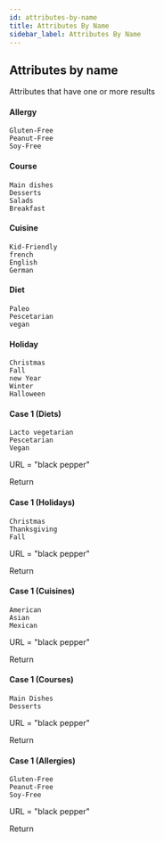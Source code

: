 ```yaml
---
id: attributes-by-name
title: Attributes By Name
sidebar_label: Attributes By Name
---
```


## Attributes by name

Attributes that have one or more results

#### Allergy

```text
Gluten-Free
Peanut-Free
Soy-Free
```

#### Course

```text
Main dishes
Desserts
Salads
Breakfast
```

#### Cuisine

```text
Kid-Friendly
french
English
German
```

#### Diet

```text
Paleo
Pescetarian
vegan
```

#### Holiday

```text
Christmas
Fall
new Year
Winter
Halloween
```

#### Case 1 \(Diets\)

```text
Lacto vegetarian
Pescetarian
Vegan
```

URL = "black pepper"

Return

#### Case 1 \(Holidays\)

```text
Christmas
Thanksgiving
Fall
```

URL = "black pepper"

Return

#### Case 1 \(Cuisines\)

```text
American
Asian
Mexican
```

URL = "black pepper"

Return

#### Case 1 \(Courses\)

```text
Main Dishes
Desserts
```

URL = "black pepper"

Return

#### Case 1 \(Allergies\)

```text
Gluten-Free
Peanut-Free
Soy-Free
```

URL = "black pepper"

Return
